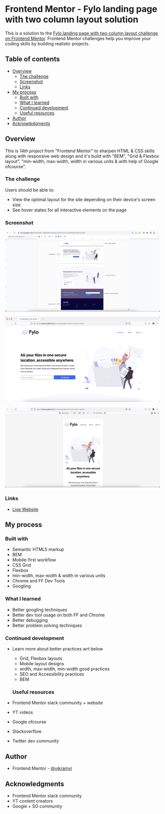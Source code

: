# Frontend Mentor - Fylo landing page with two column layout solution

This is a solution to the [Fylo landing page with two column layout challenge on Frontend Mentor](https://www.frontendmentor.io/challenges/fylo-landing-page-with-two-column-layout-5ca5ef041e82137ec91a50f5). Frontend Mentor challenges help you improve your coding skills by building realistic projects.

## Table of contents

- [Overview](#overview)
  - [The challenge](#the-challenge)
  - [Screenshot](#screenshot)
  - [Links](#links)
- [My process](#my-process)
  - [Built with](#built-with)
  - [What I learned](#what-i-learned)
  - [Continued development](#continued-development)
  - [Useful resources](#useful-resources)
- [Author](#author)
- [Acknowledgments](#acknowledgments)

## Overview

This is *14th project* from "Frontend Mentor" to sharpen HTML & CSS skills along with responsive web design and it's build with "BEM", "Grid & Flexbox layout", "min-width, max-width, width in various units & with help of Google ofcourse".

### The challenge

Users should be able to:

- View the optimal layout for the site depending on their device's screen size
- See hover states for all interactive elements on the page

### Screenshot

![Plan Drawing](./screenshots/drawing.png)

![Desktop Preview](./screenshots/desktop.png)

![Mobile Preview](./screenshots/mobile.png)

### Links

- [Live Website](https://vikramvi.github.io/Fylo-landing-page-with-two-column-layout/)

## My process

### Built with

- Semantic HTML5 markup
- BEM
- Mobile-first workflow
- CSS Grid
- Flexbox
- min-width, max-width & width in various units
- Chrome and FF Dev Tools
- Googling

### What I learned

- Better googling techniques
- Better dev tool usage on both FF and Chrome
- Better debugging
- Better problem solving techniques

### Continued development

- Learn more about better practices wrt below

  - Grid, Flexbox layouts
  - Mobile layout designs
  - width, max-width, min-width good practices
  - SEO and Accessibility practices
  - BEM

  ### Useful resources

- Frontend Mentor slack community + website
- YT videos
- Google ofcourse
- Stackoverflow
- Twitter dev community

## Author

- Frontend Mentor - [@vikramvi](https://www.frontendmentor.io/profile/vikramvi)

## Acknowledgments

- Frontend Mentor slack community
- YT content creators
- Google + SO community

